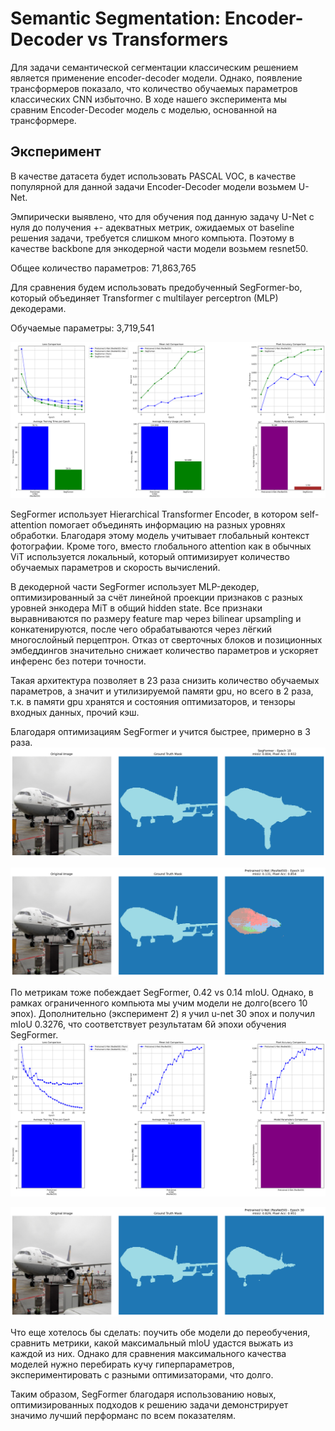 # Semantic Segmentation: Encoder-Decoder vs Transformers
Для задачи семантической сегментации классическим решением является применение encoder-decoder модели. Однако, появление трансформеров показало, что количество обучаемых параметров классических CNN избыточно. В ходе нашего эксперимента мы сравним Encoder-Decoder модель с моделью, основанной на трансформере.

## Эксперимент

В качестве датасета будет использовать PASCAL VOC, в качестве популярной для данной задачи Encoder-Decoder модели возьмем U-Net.

Эмпирически выявлено, что для обучения под данную задачу U-Net c нуля до получения +- адекватных метрик, ожидаемых от baseline решения задачи, требуется слишком много компьюта. Поэтому в качестве backbone для энкодерной части модели возьмем resnet50.

Общее количество параметров: 71,863,765

Для сравнения будем использовать предобученный SegFormer-bo, который объединяет Transformer с multilayer perceptron (MLP) декодерами.

Обучаемые параметры: 3,719,541

![experiment 1](https://github.com/stainlao/cv_segmentation_enc-dec_vs_mit/blob/main/sources/comprehensive_model_comparison%20(1).png)

SegFormer использует Hierarchical Transformer Encoder, в котором self-attention помогает объединять информацию на разных уровнях обработки. Благодаря этому модель учитывает глобальный контекст фотографии. Кроме того, вместо глобального attention как в обычных ViT используется локальный, который оптимизирует количество обучаемых параметров и скорость вычислений.

В декодерной части SegFormer использует MLP-декодер, оптимизированный за счёт линейной проекции признаков с разных уровней энкодера MiT в общий hidden state. Все признаки выравниваются по размеру feature map через bilinear upsampling и конкатенируются, после чего обрабатываются через лёгкий многослойный перцептрон. Отказ от сверточных блоков и позиционных эмбеддингов значительно снижает количество параметров и ускоряет инференс без потери точности.

Такая архитектура позволяет в 23 раза снизить количество обучаемых параметров, а значит и утилизируемой памяти gpu, но всего в 2 раза, т.к. в памяти gpu хранятся и состояния оптимизаторов, и тензоры входных данных, прочий кэш.

Благодаря оптимизациям SegFormer и учится быстрее, примерно в 3 раза.
![experiment 2](https://github.com/stainlao/cv_segmentation_enc-dec_vs_mit/blob/main/sources/SegFormer_epoch_10_prediction.png)


![experiment 2](https://github.com/stainlao/cv_segmentation_enc-dec_vs_mit/blob/main/sources/Pretrained%20U-Net%20(ResNet50)_epoch_10_prediction.png)

По метрикам тоже побеждает SegFormer, 0.42 vs 0.14 mIoU. Однако, в рамках ограниченного компьюта мы учим модели не долго(всего 10 эпох). Дополнительно (эксперимент 2) я учил u-net 30 эпох и получил mIoU 0.3276, что соответствует результатам 6й эпохи обучения SegFormer.
![experiment 2](https://github.com/stainlao/cv_segmentation_enc-dec_vs_mit/blob/main/sources/comprehensive_model_comparison.png)

![experiment 2](https://github.com/stainlao/cv_segmentation_enc-dec_vs_mit/blob/main/sources/Pretrained%20U-Net%20(ResNet50)_epoch_30_prediction.png)


Что еще хотелось бы сделать: поучить обе модели до переобучения, сравнить метрики, какой максимальный mIoU удастся выжать из каждой из них. Однако для сравнения максимального качества моделей нужно перебирать кучу гиперпараметров, экспериментировать с разными оптимизаторами, что долго.

Таким образом, SegFormer благодаря использованию новых, оптимизированных подходов к решению задачи демонстрирует значимо лучший перформанс по всем показателям.
